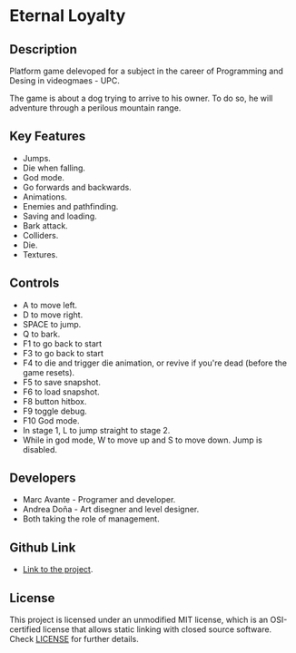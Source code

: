 # Eternal Loyalty

## Description

Platform game delevoped for a subject in the career of Programming and Desing in videogmaes - UPC. 

The game is about a dog trying to arrive to his owner. To do so, he will adventure through a perilous mountain range.

## Key Features

 - Jumps.
 - Die when falling.
 - God mode.
 - Go forwards and backwards.
 - Animations.
 - Enemies and pathfinding.
 - Saving and loading.
 - Bark attack.
 - Colliders.
 - Die.
 - Textures.
 
## Controls

 - A to move left.
 - D to move right.
 - SPACE to jump.
 - Q to bark.
 - F1 to go back to start
 - F3 to go back to start
 - F4 to die and trigger die animation, or revive if you're dead (before the game resets).
 - F5 to save snapshot.
 - F6 to load snapshot.
 - F8 button hitbox.
 - F9 toggle debug.
 - F10 God mode.
 - In stage 1, L to jump straight to stage 2.
 - While in god mode, W to move up and S to move down. Jump is disabled.

## Developers

 - Marc Avante - Programer and developer.
 - Andrea Doña - Art disegner and level designer.
 - Both taking the role of management.

## Github Link

 - [Link to the project](https://github.com/MarcoXAvante/EternalLoyalty).

## License

This project is licensed under an unmodified MIT license, which is an OSI-certified license that allows static linking with closed source software. Check [LICENSE](LICENSE) for further details.

